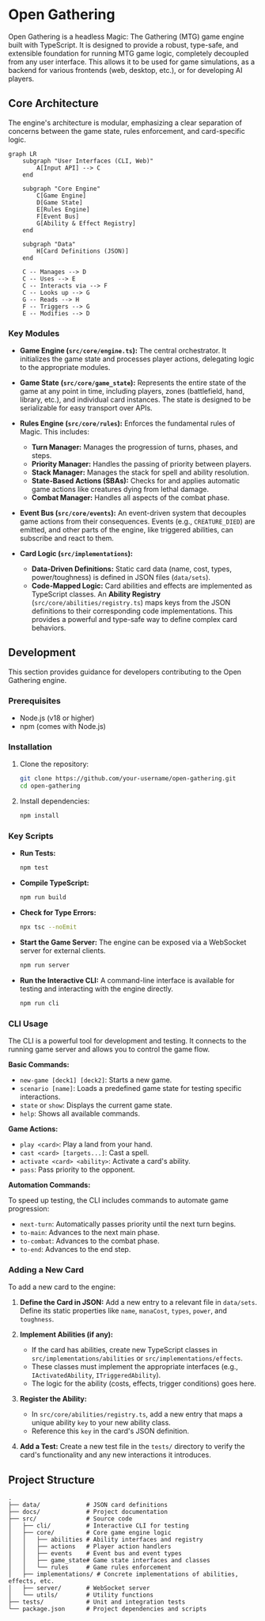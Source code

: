 # Open Gathering

Open Gathering is a headless Magic: The Gathering (MTG) game engine built with TypeScript. It is designed to provide a robust, type-safe, and extensible foundation for running MTG game logic, completely decoupled from any user interface. This allows it to be used for game simulations, as a backend for various frontends (web, desktop, etc.), or for developing AI players.

## Core Architecture

The engine's architecture is modular, emphasizing a clear separation of concerns between the game state, rules enforcement, and card-specific logic.

```mermaid
graph LR
    subgraph "User Interfaces (CLI, Web)"
        A[Input API] --> C
    end

    subgraph "Core Engine"
        C[Game Engine]
        D[Game State]
        E[Rules Engine]
        F[Event Bus]
        G[Ability & Effect Registry]
    end

    subgraph "Data"
        H[Card Definitions (JSON)]
    end

    C -- Manages --> D
    C -- Uses --> E
    C -- Interacts via --> F
    C -- Looks up --> G
    G -- Reads --> H
    F -- Triggers --> G
    E -- Modifies --> D
```

### Key Modules

-   **Game Engine (`src/core/engine.ts`):** The central orchestrator. It initializes the game state and processes player actions, delegating logic to the appropriate modules.

-   **Game State (`src/core/game_state`):** Represents the entire state of the game at any point in time, including players, zones (battlefield, hand, library, etc.), and individual card instances. The state is designed to be serializable for easy transport over APIs.

-   **Rules Engine (`src/core/rules`):** Enforces the fundamental rules of Magic. This includes:
    -   **Turn Manager:** Manages the progression of turns, phases, and steps.
    -   **Priority Manager:** Handles the passing of priority between players.
    -   **Stack Manager:** Manages the stack for spell and ability resolution.
    -   **State-Based Actions (SBAs):** Checks for and applies automatic game actions like creatures dying from lethal damage.
    -   **Combat Manager:** Handles all aspects of the combat phase.

-   **Event Bus (`src/core/events`):** An event-driven system that decouples game actions from their consequences. Events (e.g., `CREATURE_DIED`) are emitted, and other parts of the engine, like triggered abilities, can subscribe and react to them.

-   **Card Logic (`src/implementations`):**
    -   **Data-Driven Definitions:** Static card data (name, cost, types, power/toughness) is defined in JSON files (`data/sets`).
    -   **Code-Mapped Logic:** Card abilities and effects are implemented as TypeScript classes. An **Ability Registry** (`src/core/abilities/registry.ts`) maps keys from the JSON definitions to their corresponding code implementations. This provides a powerful and type-safe way to define complex card behaviors.

## Development

This section provides guidance for developers contributing to the Open Gathering engine.

### Prerequisites

-   Node.js (v18 or higher)
-   npm (comes with Node.js)

### Installation

1.  Clone the repository:
    ```bash
    git clone https://github.com/your-username/open-gathering.git
    cd open-gathering
    ```

2.  Install dependencies:
    ```bash
    npm install
    ```

### Key Scripts

-   **Run Tests:**
    ```bash
    npm test
    ```

-   **Compile TypeScript:**
    ```bash
    npm run build
    ```

-   **Check for Type Errors:**
    ```bash
    npx tsc --noEmit
    ```

-   **Start the Game Server:** The engine can be exposed via a WebSocket server for external clients.
    ```bash
    npm run server
    ```

-   **Run the Interactive CLI:** A command-line interface is available for testing and interacting with the engine directly.
    ```bash
    npm run cli
    ```

### CLI Usage

The CLI is a powerful tool for development and testing. It connects to the running game server and allows you to control the game flow.

**Basic Commands:**

-   `new-game [deck1] [deck2]`: Starts a new game.
-   `scenario [name]`: Loads a predefined game state for testing specific interactions.
-   `state` or `show`: Displays the current game state.
-   `help`: Shows all available commands.

**Game Actions:**

-   `play <card>`: Play a land from your hand.
-   `cast <card> [targets...]`: Cast a spell.
-   `activate <card> <ability>`: Activate a card's ability.
-   `pass`: Pass priority to the opponent.

**Automation Commands:**

To speed up testing, the CLI includes commands to automate game progression:

-   `next-turn`: Automatically passes priority until the next turn begins.
-   `to-main`: Advances to the next main phase.
-   `to-combat`: Advances to the combat phase.
-   `to-end`: Advances to the end step.

### Adding a New Card

To add a new card to the engine:

1.  **Define the Card in JSON:** Add a new entry to a relevant file in `data/sets`. Define its static properties like `name`, `manaCost`, `types`, `power`, and `toughness`.

2.  **Implement Abilities (if any):**
    -   If the card has abilities, create new TypeScript classes in `src/implementations/abilities` or `src/implementations/effects`.
    -   These classes must implement the appropriate interfaces (e.g., `IActivatedAbility`, `ITriggeredAbility`).
    -   The logic for the ability (costs, effects, trigger conditions) goes here.

3.  **Register the Ability:**
    -   In `src/core/abilities/registry.ts`, add a new entry that maps a unique ability `key` to your new ability class.
    -   Reference this `key` in the card's JSON definition.

4.  **Add a Test:** Create a new test file in the `tests/` directory to verify the card's functionality and any new interactions it introduces.

## Project Structure

```
.
├── data/             # JSON card definitions
├── docs/             # Project documentation
├── src/              # Source code
│   ├── cli/          # Interactive CLI for testing
│   ├── core/         # Core game engine logic
│   │   ├── abilities # Ability interfaces and registry
│   │   ├── actions   # Player action handlers
│   │   ├── events    # Event bus and event types
│   │   ├── game_state# Game state interfaces and classes
│   │   └── rules     # Game rules enforcement
│   ├── implementations/ # Concrete implementations of abilities, effects, etc.
│   ├── server/       # WebSocket server
│   └── utils/        # Utility functions
├── tests/            # Unit and integration tests
└── package.json      # Project dependencies and scripts
```
